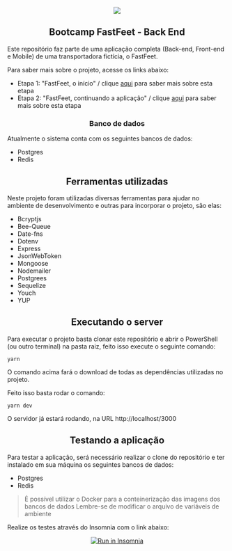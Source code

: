 <p align="center">
<img src="https://user-images.githubusercontent.com/7776944/73502355-851b9c00-43a7-11ea-8f9e-64de2e46010a.png"/>
</p>

<h2 align="center">
Bootcamp FastFeet - Back End
</h2>

Este repositório faz parte de uma aplicação completa (Back-end, Front-end e Mobile) de uma transportadora fictícia, o FastFeet.

Para saber mais sobre o projeto, acesse os links abaixo:

- Etapa 1: "FastFeet, o início" / clique <a href="https://github.com/Rocketseat/bootcamp-gostack-desafio-02/blob/master/README.md#desafio-02-iniciando-aplica%C3%A7%C3%A3o">aqui</a> para saber mais sobre esta etapa
- Etapa 2: "FastFeet, continuando a aplicação" / clique <a href="https://github.com/Rocketseat/bootcamp-gostack-desafio-03/blob/master/README.md#desafio-03-continuando-aplica%C3%A7%C3%A3o">aqui</a> para saber mais sobre esta etapa

<h3 align="center">
  Banco de dados
</h3>

Atualmente o sistema conta com os seguintes bancos de dados:

- Postgres
- Redis

<h2 align="center">
	Ferramentas utilizadas
</h2>

Neste projeto foram utilizadas diversas ferramentas para ajudar no ambiente de desenvolvimento e outras para incorporar o projeto, são elas:

 - Bcryptjs
 - Bee-Queue
 - Date-fns
 - Dotenv
 - Express
 - JsonWebToken
 - Mongoose
 - Nodemailer
 - Postgrees
 - Sequelize
 - Youch
 - YUP

<h2 align="center">
	Executando o server
</h2>

Para executar o projeto basta clonar este repositório e abrir o PowerShell (ou outro terminal) na pasta raiz, feito isso execute o seguinte comando:

```
yarn
```

O comando acima fará o download de todas as dependências utilizadas no projeto.

Feito isso basta rodar o comando:

```
yarn dev
```

O servidor já estará rodando, na URL http://localhost/3000

<h2 align="center">
	Testando a aplicação
</h2>

Para testar a aplicação, será necessário realizar o clone do repositório e ter instalado em sua máquina os seguintes bancos de dados:

- Postgres
- Redis

> É possível utilizar o Docker para a conteinerização das imagens dos bancos de dados
> Lembre-se de modificar o arquivo de variáveis de ambiente

Realize os testes através do Insomnia com o link abaixo:

<div align="center">
<a href="https://insomnia.rest/run/?label=GoStack%20-%20FastFeet&uri=https%3A%2F%2Fraw.githubusercontent.com%2Fjfelipearaujo%2Fbootcamp-gostack-fastfeet-backend%2Fmaster%2Fgostack_fastfeet_backend.json" target="_blank"><img src="https://insomnia.rest/images/run.svg" alt="Run in Insomnia"></a>
</div>
